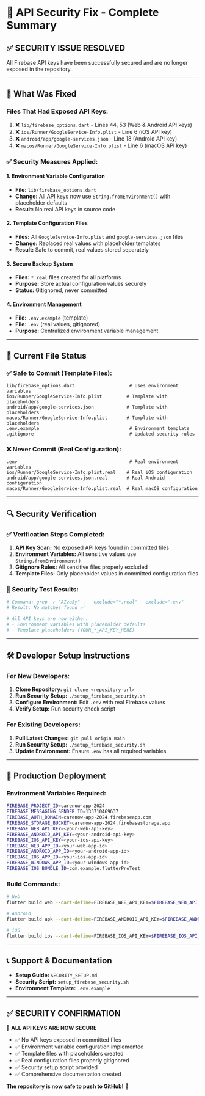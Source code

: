 # 🔐 API Security Fix - Complete Summary

## ✅ SECURITY ISSUE RESOLVED

All Firebase API keys have been successfully secured and are no longer exposed in the repository.

---

## 🚨 What Was Fixed

### Files That Had Exposed API Keys:
1. ❌ `lib/firebase_options.dart` - Lines 44, 53 (Web & Android API keys)
2. ❌ `ios/Runner/GoogleService-Info.plist` - Line 6 (iOS API key)
3. ❌ `android/app/google-services.json` - Line 18 (Android API key)
4. ❌ `macos/Runner/GoogleService-Info.plist` - Line 6 (macOS API key)

### ✅ Security Measures Applied:

#### 1. Environment Variable Configuration
- **File:** `lib/firebase_options.dart`
- **Change:** All API keys now use `String.fromEnvironment()` with placeholder defaults
- **Result:** No real API keys in source code

#### 2. Template Configuration Files
- **Files:** All `GoogleService-Info.plist` and `google-services.json` files
- **Change:** Replaced real values with placeholder templates
- **Result:** Safe to commit, real values stored separately

#### 3. Secure Backup System
- **Files:** `*.real` files created for all platforms
- **Purpose:** Store actual configuration values securely
- **Status:** Gitignored, never committed

#### 4. Environment Management
- **File:** `.env.example` (template)
- **File:** `.env` (real values, gitignored)
- **Purpose:** Centralized environment variable management

---

## 📁 Current File Status

### ✅ Safe to Commit (Template Files):
```
lib/firebase_options.dart                    # Uses environment variables
ios/Runner/GoogleService-Info.plist         # Template with placeholders
android/app/google-services.json            # Template with placeholders
macos/Runner/GoogleService-Info.plist       # Template with placeholders
.env.example                                 # Environment template
.gitignore                                   # Updated security rules
```

### ❌ Never Commit (Real Configuration):
```
.env                                         # Real environment variables
ios/Runner/GoogleService-Info.plist.real    # Real iOS configuration
android/app/google-services.json.real       # Real Android configuration
macos/Runner/GoogleService-Info.plist.real  # Real macOS configuration
```

---

## 🔍 Security Verification

### ✅ Verification Steps Completed:
1. **API Key Scan:** No exposed API keys found in committed files
2. **Environment Variables:** All sensitive values use `String.fromEnvironment()`
3. **Gitignore Rules:** All sensitive files properly excluded
4. **Template Files:** Only placeholder values in committed configuration files

### 🧪 Security Test Results:
```bash
# Command: grep -r "AIzaSy" . --exclude="*.real" --exclude=".env"
# Result: No matches found ✅

# All API keys are now either:
# - Environment variables with placeholder defaults
# - Template placeholders (YOUR_*_API_KEY_HERE)
```

---

## 🛠️ Developer Setup Instructions

### For New Developers:
1. **Clone Repository:** `git clone <repository-url>`
2. **Run Security Setup:** `./setup_firebase_security.sh`
3. **Configure Environment:** Edit `.env` with real Firebase values
4. **Verify Setup:** Run security check script

### For Existing Developers:
1. **Pull Latest Changes:** `git pull origin main`
2. **Run Security Setup:** `./setup_firebase_security.sh`
3. **Update Environment:** Ensure `.env` has all required variables

---

## 🚀 Production Deployment

### Environment Variables Required:
```bash
FIREBASE_PROJECT_ID=carenow-app-2024
FIREBASE_MESSAGING_SENDER_ID=133710469637
FIREBASE_AUTH_DOMAIN=carenow-app-2024.firebaseapp.com
FIREBASE_STORAGE_BUCKET=carenow-app-2024.firebasestorage.app
FIREBASE_WEB_API_KEY=<your-web-api-key>
FIREBASE_ANDROID_API_KEY=<your-android-api-key>
FIREBASE_IOS_API_KEY=<your-ios-api-key>
FIREBASE_WEB_APP_ID=<your-web-app-id>
FIREBASE_ANDROID_APP_ID=<your-android-app-id>
FIREBASE_IOS_APP_ID=<your-ios-app-id>
FIREBASE_WINDOWS_APP_ID=<your-windows-app-id>
FIREBASE_IOS_BUNDLE_ID=com.example.flutterProTest
```

### Build Commands:
```bash
# Web
flutter build web --dart-define=FIREBASE_WEB_API_KEY=$FIREBASE_WEB_API_KEY

# Android
flutter build apk --dart-define=FIREBASE_ANDROID_API_KEY=$FIREBASE_ANDROID_API_KEY

# iOS
flutter build ios --dart-define=FIREBASE_IOS_API_KEY=$FIREBASE_IOS_API_KEY
```

---

## 📞 Support & Documentation

- **Setup Guide:** `SECURITY_SETUP.md`
- **Security Script:** `setup_firebase_security.sh`
- **Environment Template:** `.env.example`

---

## ✅ SECURITY CONFIRMATION

**🔐 ALL API KEYS ARE NOW SECURE**

- ✅ No API keys exposed in committed files
- ✅ Environment variable configuration implemented
- ✅ Template files with placeholders created
- ✅ Real configuration files properly gitignored
- ✅ Security setup script provided
- ✅ Comprehensive documentation created

**The repository is now safe to push to GitHub!** 🎉
